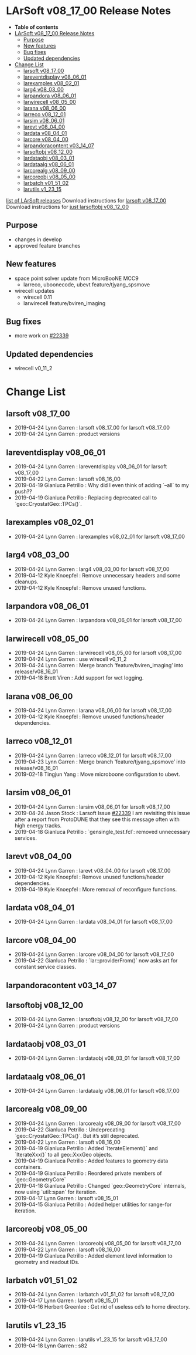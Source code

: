 LArSoft v08_17_00 Release Notes
======================================================================

-   **Table of contents**
-   [LArSoft v08_17_00 Release Notes](#LArSoft-v08_17_00-Release-Notes)
    -   [Purpose](#Purpose)
    -   [New features](#New-features)
    -   [Bug fixes](#Bug-fixes)
    -   [Updated dependencies](#Updated-dependencies)
-   [Change List](#Change-List)
    -   [larsoft v08_17_00](#larsoft-v08_17_00)
    -   [lareventdisplay v08_06_01](#lareventdisplay-v08_06_01)
    -   [larexamples v08_02_01](#larexamples-v08_02_01)
    -   [larg4 v08_03_00](#larg4-v08_03_00)
    -   [larpandora v08_06_01](#larpandora-v08_06_01)
    -   [larwirecell v08_05_00](#larwirecell-v08_05_00)
    -   [larana v08_06_00](#larana-v08_06_00)
    -   [larreco v08_12_01](#larreco-v08_12_01)
    -   [larsim v08_06_01](#larsim-v08_06_01)
    -   [larevt v08_04_00](#larevt-v08_04_00)
    -   [lardata v08_04_01](#lardata-v08_04_01)
    -   [larcore v08_04_00](#larcore-v08_04_00)
    -   [larpandoracontent v03_14_07](#larpandoracontent-v03_14_07)
    -   [larsoftobj v08_12_00](#larsoftobj-v08_12_00)
    -   [lardataobj v08_03_01](#lardataobj-v08_03_01)
    -   [lardataalg v08_06_01](#lardataalg-v08_06_01)
    -   [larcorealg v08_09_00](#larcorealg-v08_09_00)
    -   [larcoreobj v08_05_00](#larcoreobj-v08_05_00)
    -   [larbatch v01_51_02](#larbatch-v01_51_02)
    -   [larutils v1_23_15](#larutils-v1_23_15)

[list of LArSoft releases](LArSoft_release_list)
Download instructions for [larsoft v08_17_00](http://scisoft.fnal.gov/scisoft/bundles/larsoft/v08_17_00/larsoft-v08_17_00.html)
Download instructions for [just larsoftobj v08_12_00](http://scisoft.fnal.gov/scisoft/bundles/larsoftobj/v08_12_00/larsoftobj-v08_12_00.html)

Purpose
--------------------

-   changes in develop
-   approved feature branches

New features
------------------------------

-   space point solver update from MicroBooNE MCC9
    -   larreco, uboonecode, ubevt feature/tjyang_spsmove
-   wirecell updates
    -   wirecell 0.11
    -   larwirecell feature/bviren_imaging

Bug fixes
------------------------

-   more work on [\#22339](/redmine/issues/22339 "Bug: Tons of Error Messages from OpDetBTRs (Closed)")

Updated dependencies
----------------------------------------------

-   wirecell v0_11_2

Change List
============================

larsoft v08_17_00
------------------------------------------

-   2019-04-24 Lynn Garren : larsoft v08_17_00 for larsoft v08_17_00
-   2019-04-24 Lynn Garren : product versions

lareventdisplay v08_06_01
----------------------------------------------------------

-   2019-04-24 Lynn Garren : lareventdisplay v08_06_01 for larsoft v08_17_00
-   2019-04-22 Lynn Garren : larsoft v08_16_00
-   2019-04-19 Gianluca Petrillo : Why did I even think of adding \`–all\` to my push??
-   2019-04-19 Gianluca Petrillo : Replacing deprecated call to \`geo::CryostatGeo::TPCs()\`.

larexamples v08_02_01
--------------------------------------------------

-   2019-04-24 Lynn Garren : larexamples v08_02_01 for larsoft v08_17_00

larg4 v08_03_00
--------------------------------------

-   2019-04-24 Lynn Garren : larg4 v08_03_00 for larsoft v08_17_00
-   2019-04-12 Kyle Knoepfel : Remove unnecessary headers and some cleanups.
-   2019-04-12 Kyle Knoepfel : Remove unused functions.

larpandora v08_06_01
------------------------------------------------

-   2019-04-24 Lynn Garren : larpandora v08_06_01 for larsoft v08_17_00

larwirecell v08_05_00
--------------------------------------------------

-   2019-04-24 Lynn Garren : larwirecell v08_05_00 for larsoft v08_17_00
-   2019-04-24 Lynn Garren : use wirecell v0_11_2
-   2019-04-24 Lynn Garren : Merge branch ‘feature/bviren_imaging’ into release/v08_16_01
-   2019-04-18 Brett Viren : Add support for wct logging.

larana v08_06_00
----------------------------------------

-   2019-04-24 Lynn Garren : larana v08_06_00 for larsoft v08_17_00
-   2019-04-12 Kyle Knoepfel : Remove unused functions/header dependencies.

larreco v08_12_01
------------------------------------------

-   2019-04-24 Lynn Garren : larreco v08_12_01 for larsoft v08_17_00
-   2019-04-23 Lynn Garren : Merge branch ‘feature/tjyang_spsmove’ into release/v08_16_01
-   2019-02-18 Tingjun Yang : Move microboone configuration to ubevt.

larsim v08_06_01
----------------------------------------

-   2019-04-24 Lynn Garren : larsim v08_06_01 for larsoft v08_17_00
-   2019-04-24 Jason Stock : Larsoft Issue [\#22339](/redmine/issues/22339 "Bug: Tons of Error Messages from OpDetBTRs (Closed)") I am revisiting this issue after a report from ProtoDUNE that they see this message often with high energy tracks.
-   2019-04-18 Gianluca Petrillo : \`gensingle_test.fcl\`: removed unnecessary services.

larevt v08_04_00
----------------------------------------

-   2019-04-24 Lynn Garren : larevt v08_04_00 for larsoft v08_17_00
-   2019-04-12 Kyle Knoepfel : Remove unused functions/header dependencies.
-   2019-04-19 Kyle Knoepfel : More removal of reconfigure functions.

lardata v08_04_01
------------------------------------------

-   2019-04-24 Lynn Garren : lardata v08_04_01 for larsoft v08_17_00

larcore v08_04_00
------------------------------------------

-   2019-04-24 Lynn Garren : larcore v08_04_00 for larsoft v08_17_00
-   2019-04-22 Gianluca Petrillo : \`lar::providerFrom()\` now asks art for constant service classes.

larpandoracontent v03_14_07
--------------------------------------------------------------

larsoftobj v08_12_00
------------------------------------------------

-   2019-04-24 Lynn Garren : larsoftobj v08_12_00 for larsoft v08_17_00
-   2019-04-24 Lynn Garren : product versions

lardataobj v08_03_01
------------------------------------------------

-   2019-04-24 Lynn Garren : lardataobj v08_03_01 for larsoft v08_17_00

lardataalg v08_06_01
------------------------------------------------

-   2019-04-24 Lynn Garren : lardataalg v08_06_01 for larsoft v08_17_00

larcorealg v08_09_00
------------------------------------------------

-   2019-04-24 Lynn Garren : larcorealg v08_09_00 for larsoft v08_17_00
-   2019-04-22 Gianluca Petrillo : Undeprecating \`geo::CryostatGeo::TPCs()\`. But it’s still deprecated.
-   2019-04-22 Lynn Garren : larsoft v08_16_00
-   2019-04-19 Gianluca Petrillo : Added \`IterateElement()\` and \`IterateXxx()\` to all geo::XxxGeo objects.
-   2019-04-19 Gianluca Petrillo : Added features to geometry data containers.
-   2019-04-19 Gianluca Petrillo : Reordered private members of \`geo::GeometryCore\`
-   2019-04-18 Gianluca Petrillo : Changed \`geo::GeometryCore\` internals, now using \`util::span\` for iteration.
-   2019-04-17 Lynn Garren : larsoft v08_15_01
-   2019-04-15 Gianluca Petrillo : Added helper utilities for range-for iteration.

larcoreobj v08_05_00
------------------------------------------------

-   2019-04-24 Lynn Garren : larcoreobj v08_05_00 for larsoft v08_17_00
-   2019-04-22 Lynn Garren : larsoft v08_16_00
-   2019-04-19 Gianluca Petrillo : Added element level information to geometry and readout IDs.

larbatch v01_51_02
--------------------------------------------

-   2019-04-24 Lynn Garren : larbatch v01_51_02 for larsoft v08_17_00
-   2019-04-17 Lynn Garren : larsoft v08_15_01
-   2019-04-16 Herbert Greenlee : Get rid of useless cd’s to home directory.

larutils v1_23_15
------------------------------------------

-   2019-04-24 Lynn Garren : larutils v1_23_15 for larsoft v08_17_00
-   2019-04-18 Lynn Garren : s82
